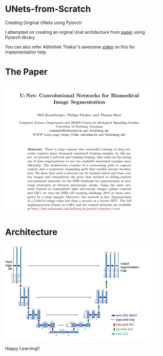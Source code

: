 # UNets-from-Scratch
Creating Original UNets using Pytorch

I attempted on creating an orginal Unet architecture from [paper](https://arxiv.org/abs/1505.04597) using Pytorch library.

You can also refer Abhishek Thakur's awesome [video](https://www.youtube.com/watch?v=u1loyDCoGbE) on this for implementation help

# The Paper
![paper](Capture.PNG)

# Architecture
![model_layout](model_layout.PNG)

Happy Learning!!

